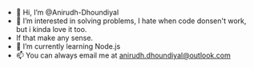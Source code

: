 - 👋 Hi, I’m @Anirudh-Dhoundiyal
- 👀 I’m interested in solving problems, I hate when code donsen't work, but i kinda love it too.
- If that make any sense. 
- 🌱 I’m currently learning Node.js
- 📫 You can always email me at anirudh.dhoundiyal@outlook.com

<!---
Anirudh-Dhoundiyal/Anirudh-Dhoundiyal is a ✨ special ✨ repository because its `README.md` (this file) appears on your GitHub profile.
You can click the Preview link to take a look at your changes.
--->
